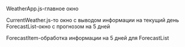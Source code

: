 WeatherApp.js-главное окно

CurrentWeather.js-то окно с выводом информации на текущий день
ForecastList-окно с прогнозом на 5 дней

ForecastItem-обработка информации на 5 дней для ForecastList